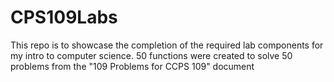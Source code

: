 # CPS109Labs

This repo is to showcase the completion of the required lab components for my intro to computer science. 50 functions were created to solve 50 problems from the "109 Problems for CCPS 109" document
